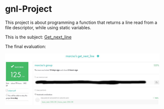 # gnl-Project
This project is about programming a function that returns a line read from a file descriptor, while using static variables.

This is the subject: [Get_next_line](https://github.com/merlin-101/gnl-Project/blob/main/en.subject.pdf)

The final evaluation:

![Results](image.jpg)
